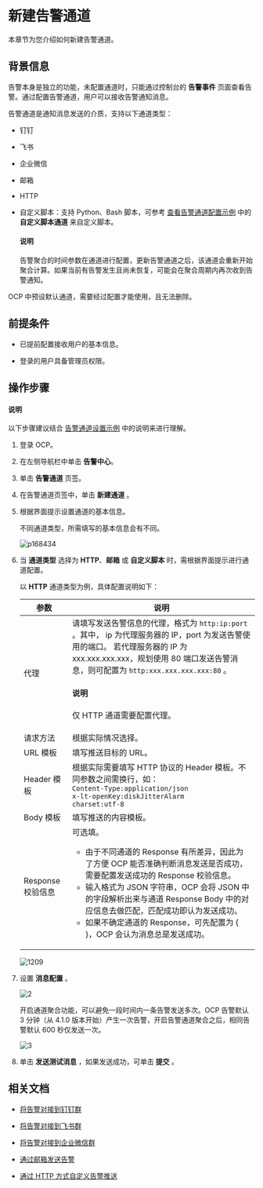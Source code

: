 # 新建告警通道

本章节为您介绍如何新建告警通道。

## 背景信息

告警本身是独立的功能，未配置通道时，只能通过控制台的 **告警事件** 页面查看告警。通过配置告警通道，用户可以接收告警通知消息。

告警通道是通知消息发送的介质，支持以下通道类型：

* 钉钉

* 飞书

* 企业微信

* 邮箱

* HTTP

* 自定义脚本：支持 Python、Bash 脚本，可参考 [查看告警通道配置示例](../500.manage-alert-channels/600.examples-of-alert-channel-configuration.md) 中的 **自定义脚本通道** 来自定义脚本。

  <main id="notice" type='explain'>
    <h4>说明</h4>
    <p>告警聚合的时间参数在通道进行配置，更新告警通道之后，该通道会重新开始聚合计算。如果当前有告警发生且尚未恢复，可能会在聚合周期内再次收到告警通知。</p>
  </main>

OCP 中预设默认通道，需要经过配置才能使用，且无法删除。

## 前提条件

* 已提前配置接收用户的基本信息。

* 登录的用户具备管理员权限。

## 操作步骤

  <main id="notice" type='explain'>
    <h4>说明</h4>
    <p>以下步骤建议结合 <a href="700.alarm-channel-settings-example.md">告警通道设置示例</a> 中的说明来进行理解。</p>
  </main>

1. 登录 OCP。

2. 在左侧导航栏中单击 **告警中心**。

3. 单击 **告警通道** 页签。

4. 在告警通道页签中，单击 **新建通道** 。

5. 根据界面提示设置通道的基本信息。

    不同通道类型，所需填写的基本信息会有不同。

   ![p168434](https://obbusiness-private.oss-cn-shanghai.aliyuncs.com/doc/img/ocp/401/%E5%91%8A%E8%AD%A6%E9%80%9A%E9%81%93%E5%9F%BA%E6%9C%AC%E4%BF%A1%E6%81%AF1.png)

6. 当 **通道类型** 选择为 **HTTP**、**邮箱** 或 **自定义脚本** 时，需根据界面提示进行通道配置。

   以 **HTTP** 通道类型为例，具体配置说明如下：

   |  参数 |  说明    |
   |------|-------|
   | 代理        | 请填写发送告警信息的代理，格式为 `http:ip:port` 。其中， ip 为代理服务器的 IP，port 为发送告警使用的端口。 若代理服务器的 IP 为 xxx.xxx.xxx.xxx，规划使用 80 端口发送告警消息，则可配置为 `http:xxx.xxx.xxx.xxx:80` 。<main id="notice" type='explain'><h4>说明</h4><p>仅 HTTP 通道需要配置代理。</p></main>    |
   | 请求方法      | 根据实际情况选择。 |
   | URL 模板    | 填写推送目标的 URL。  |
   | Header 模板 | 根据实际需要填写 HTTP 协议的 Header 模板。不同参数之间需换行，如：</br><code>Content-Type:application/json</br>x-lt-openKey:diskJitterAlarm</br>charset:utf-8</code>  |
   | Body 模板   | 填写推送的内容模板。  |
   | Response 校验信息      | 可选填。<ul><li> 由于不同通道的 Response 有所差异，因此为了方便 OCP 能否准确判断消息发送是否成功，需要配置发送成功的 Response 校验信息。</li> <li> 输入格式为 JSON 字符串，OCP 会将 JSON 中的字段解析出来与通道 Response Body 中的对应信息去做匹配，匹配成功即认为发送成功。</li> <li> 如果不确定通道的 Response，可先配置为 { }，OCP 会认为消息总是发送成功。</li><ul>  |

   ![1209](https://obbusiness-private.oss-cn-shanghai.aliyuncs.com/doc/img/ocp/401/%E9%80%9A%E9%81%93%E9%85%8D%E7%BD%AE%E6%9B%B4%E6%96%B0-1.png)

7. 设置 **消息配置** 。

   ![2](https://obbusiness-private.oss-cn-shanghai.aliyuncs.com/doc/img/ocp/401/%E6%B6%88%E6%81%AF%E9%85%8D%E7%BD%AE-1.png)

   开启通道聚合功能，可以避免一段时间内一条告警发送多次。OCP 告警默认 3 分钟（从 4.1.0 版本开始）产生一次告警，开启告警通道聚合之后，相同告警默认 600 秒仅发送一次。

   ![3](https://obbusiness-private.oss-cn-shanghai.aliyuncs.com/doc/img/ocp/421/alarm/%E6%96%B0%E5%BB%BA%E5%91%8A%E8%AD%A6%E9%80%9A%E9%81%93-1.png)


8. 单击 **发送测试消息** ，如果发送成功，可单击 **提交** 。

## 相关文档

* [将告警对接到钉钉群](../../1850.ocp-om-best-practices/1700.connect-the-alarm-to-the-dingding.md)

* [将告警对接到飞书群](../../1850.ocp-om-best-practices/1800.connect-the-alarm-to-the-feishu.md)

* [将告警对接到企业微信群](../../1850.ocp-om-best-practices/1900.connect-the-alarm-to-the-enterprise-wechat.md)

* [通过邮箱发送告警](../../1850.ocp-om-best-practices/2000.sending-alerts-through-email.md)

* [通过 HTTP 方式自定义告警推送](../../1850.ocp-om-best-practices/2100.customize-alarm-push-through-http.md)